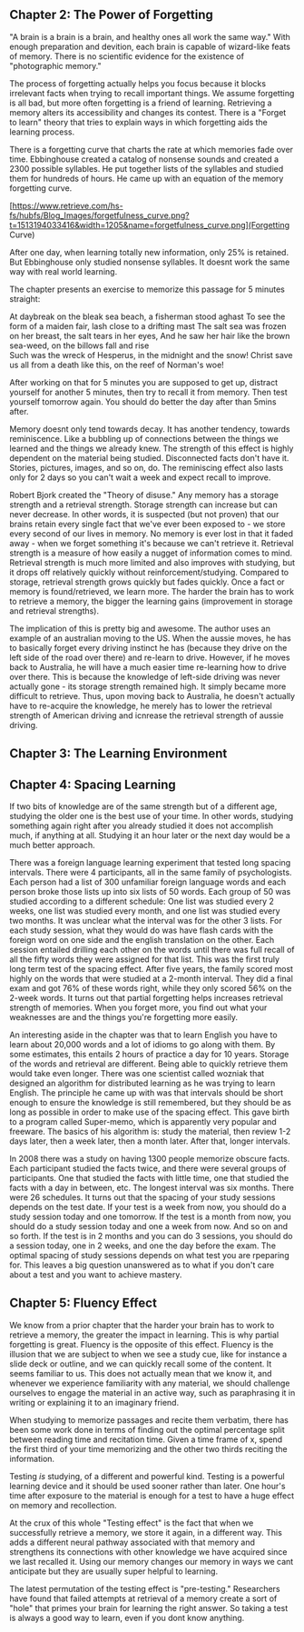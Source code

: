 ## Chapter 2: The Power of Forgetting

"A brain is a brain is a brain, and healthy ones all work the same way." With enough preparation and devition, each brain is capable of wizard-like feats of memory. There is no scientific evidence for the existence of "photographic memory." 

The process of forgetting actually helps you focus because it blocks irrelevant facts when trying to recall important things. We assume forgetting is all bad, but more often forgetting is a friend of learning. Retrieving a memory alters its accessibility and changes its contest. There is a "Forget to learn" theory that tries to explain ways in which forgetting aids the learning process. 

There is a forgetting curve that charts the rate at which memories fade over time. Ebbinghouse created a catalog of nonsense sounds and created a 2300 possible syllables. He put together lists of the syllables and studied them for hundreds of hours. He came up with an equation of the memory forgetting curve. 

[https://www.retrieve.com/hs-fs/hubfs/Blog_Images/forgetfulness_curve.png?t=1513194033416&width=1205&name=forgetfulness_curve.png](Forgetting Curve)

After one day, when learning totally new information, only 25% is retained. But Ebbinghouse only studied nonsense syllables. It doesnt work the same way with real world learning.

The chapter presents an exercise to memorize this passage for 5 minutes straight:

At daybreak on the bleak sea beach, a fisherman stood aghast
To see the form of a maiden fair, lash close to a drifting mast
The salt sea was frozen on her breast, the salt tears in her eyes,
And he saw her hair like the brown sea-weed, on the billows fall and rise  
Such was the wreck of Hesperus, in the midnight and the snow!
Christ save us all from a death like this, on the reef of Norman's woe!

After working on that for 5 minutes you are supposed to get up, distract yourself for another 5 minutes, then try to recall it from memory. Then test yourself tomorrow again. You should do better the day after than 5mins after.

Memory doesnt only tend towards decay. It has another tendency, towards reminiscence. Like a bubbling up of connections between the things we learned and the things we already knew. The strength of this effect is highly dependent on the material being studied. Disconnected facts don't have it. Stories, pictures, images, and so on, do. The reminiscing effect also lasts only for 2 days so you can't wait a week and expect recall to improve. 

Robert Bjork created the "Theory of disuse." Any memory has a storage strength and a retrieval strength. Storage strength can increase but can never decrease. In other words, it is suspected (but not proven) that our brains retain every single fact that we've ever been exposed to - we store every second of our lives in memory. No memory is ever lost in that it faded away - when we forget something it's because we can't retrieve it. Retrieval strength is a measure of how easily a nugget of information comes to mind. Retrieval strength is much more limited and also improves with studying, but it drops off relatively quickly without reinforcement/studying. Compared to storage, retrieval strength grows quickly but fades quickly. Once a fact or memory is found/retrieved, we learn more. The harder the brain has to work to retrieve a memory, the bigger the learning gains (improvement in storage and retrieval strengths). 

The implication of this is pretty big and awesome. The author uses an example of an australian moving to the US. When the aussie moves, he has to basically forget every driving instinct he has (because they drive on the left side of the road over there) and re-learn to drive. However, if he moves back to Australia, he will have a much easier time re-learning how to drive over there. This is because the knowledge of left-side driving was never actually gone - its storage strength remained high. It simply became more difficult to retrieve. Thus, upon moving back to Australia, he doesn't actually have to re-acquire the knowledge, he merely has to lower the retrieval strength of American driving and icnrease the retrieval strength of aussie driving.

## Chapter 3: The Learning Environment


## Chapter 4: Spacing Learning

If two bits of knowledge are of the same strength but of a different age, studying the older one is the best use of your time. In other words, studying something again right after you already studied it does not accomplish much, if anything at all. Studying it an hour later or the next day would be a much better approach. 

There was a foreign language learning experiment that tested long spacing intervals. There were 4 participants, all in the same family of psychologists. Each person had a list of 300 unfamiliar foreign language words and each person broke those lists up into six lists of 50 words. Each group of 50 was studied according to a different schedule: One list was studied every 2 weeks, one list was studied every month, and one list was studied every two months. It was unclear what the interval was for the other 3 lists. For each study session, what they would do was have flash cards with the foreign word on one side and the english translation on the other. Each session entailed drilling each other on the words until there was full recall of all the fifty words they were assigned for that list. This was the first truly long term test of the spacing effect. After five years, the family scored most highly on the words that were studied at a 2-month interval. They did a final exam and got 76% of these words right, while they only scored 56% on the 2-week words. It turns out that partial forgetting helps increases retrieval strength of memories. When you forget more, you find out what your weaknesses are and the things you're forgetting more easily. 

An interesting aside in the chapter was that to learn English you have to learn about 20,000 words and a lot of idioms to go along with them. By some estimates, this entails 2 hours of practice a day for 10 years. Storage of the words and retrieval are different. Being able to quickly retrieve them would take even longer. There was one scientist called wozniak that designed an algorithm for distributed learning as he was trying to learn English. The principle he came up with was that intervals should be short enough to ensure the knowledge is still remembered, but they should be as long as possible in order to make use of the spacing effect. This gave birth to a program called Super-memo, which is apparently very popular and freeware. The basics of his algorithm is: study the material, then review 1-2 days later, then a week later, then a month later. After that, longer intervals. 

In 2008 there was a study on having 1300 people memorize obscure facts. Each participant studied the facts twice, and there were several groups of participants. One that studied the facts with little time, one that studied the facts with a day in between, etc. The longest interval was six months. There were 26 schedules. It turns out that the spacing of your study sessions depends on the test date. If your test is a week from now, you should do a study session today and one tomorrow. If the test is a month from now, you should do a study session today and one a week from now. And so on and so forth. If the test is in 2 months and you can do 3 sessions, you should do a session today, one in 2 weeks, and one the day before the exam. The optimal spacing of study sessions depends on what test you are rpeparing for. This leaves a big question unanswered as to what if you don't care about a test and you want to achieve mastery.

## Chapter 5: Fluency Effect

We know from a prior chapter that the harder your brain has to work to retrieve a memory, the greater the impact in learning. This is why partial forgetting is great. Fluency is the opposite of this effect. Fluency is the illusion that we are subject to when we see a study cue, like for instance a slide deck or outline, and we can quickly recall some of the content. It seems familiar to us. This does not actually mean that we know it, and whenever we experience familiarity with any material, we should challenge ourselves to engage the material in an active way, such as paraphrasing it in writing or explaining it to an imaginary friend. 

When studying to memorize passages and recite them verbatim, there has been some work done in terms of finding out the optimal percentage split between reading time and recitation time. Given a time frame of x, spend the first third of your time memorizing and the other two thirds reciting the information. 

Testing *is* studying, of a different and powerful kind. Testing is a powerful learning device and it should be used sooner rather than later. One hour's time after exposure to the material is enough for a test to have a huge effect on memory and recollection.

At the crux of this whole "Testing effect" is the fact that when we successfully retrieve a memory, we store it again, in a different way. This adds a different neural pathway associated with that memory and strengthens its connections with other knowledge we have acquired since we last recalled it. Using our memory changes our memory in ways we cant anticipate but they are usually super helpful to learning. 

The latest permutation of the testing effect is "pre-testing." Researchers have found that failed attempts at retrieval of a memory create a sort of "hole" that primes your brain for learning the right answer. So taking a test is always a good way to learn, even if you dont know anything.

 